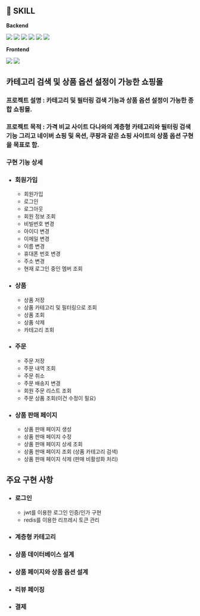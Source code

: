 

## 🔨 SKILL
<div>
  <p><strong>Backend</strong></p>
  <img src="https://img.shields.io/badge/java-007396?style=for-the-badge&logo=java&logoColor=white">
  <img src="https://img.shields.io/badge/spring-6DB33F?style=for-the-badge&logo=spring&logoColor=white">
  <img src="https://img.shields.io/badge/JPA-Hibernate-aca69f?style=for-the-badge&logo=Hibernate&logoColo">
  <img src="https://img.shields.io/badge/QueryDSL-1287B1?style=for-the-badge&logo=q=QueryDSL&logoColor=white">
  <img src="https://img.shields.io/badge/MySQL-4479A1?style=for-the-badge&logo=mysql&logoColor=white">
  <img src="https://img.shields.io/badge/Redis-DC382D?style=for-the-badge&logo=redis&logoColor=white">

</div>

<div>
  <p><strong>Frontend</strong></p>
  <img src="https://img.shields.io/badge/ReactJs-61DAFB?style=for-the-badge&logo=React&logoColor=white">
  <img src="https://img.shields.io/badge/redux-764ABC?style=for-the-badge&logo=redux&logoColor=white">

</div>

## 카테고리 검색 및 상품 옵션 설정이 가능한 쇼핑몰

### 프로젝트 설명 : 카테고리 및 필터링 검색 기능과 상품 옵션 설정이 가능한 종합 쇼핑몰.
### 프로젝트 목적 : 가격 비교 사이트 다나와의 계층형 카테고리와 필터링 검색 기능 그리고 네이버 쇼핑 및 옥션, 쿠팡과 같은 쇼핑 사이트의 상품 옵션 구현을 목표로 함.

### 구현 기능 상세

- ### 회원가입
  - 회원가입
  - 로그인
  - 로그아웃
  - 회원 정보 조회
  - 비빌번호 변경
  - 아이디 변경
  - 이메일 변경
  - 이름 변경
  - 휴대폰 번호 변경
  - 주소 변경
  - 현재 로그인 중인 멤버 조회
    
- ### 상품
  - 상품 저장
  - 상품 카테고리 및 필터링으로 조회
  - 상품 조회
  - 상품 삭제
  - 카테고리 조회

- ### 주문
  - 주문 저장
  - 주문 내역 조회
  - 주문 취소
  - 주문 배송지 변경
  - 회원 주문 리스트 조회
  - 주문 상품 조회(이건 수정이 필요)

- ### 상품 판매 페이지
  - 상품 판매 페이지 생성
  - 상품 판매 페이지 수정
  - 상품 판매 페이지 상세 조회
  - 상품 판매 페이지 조회 (상품 카테고리 검색)
  - 상품 판매 페이지 삭제 (판매 비활성화 처리)

## 주요 구현 사항
 - ### 로그인
   - jwt를 이용한 로그인 인증/인가 구현
   - redis를 이용한 리프레시 토큰 관리

- ### 계층형 카테고리

- ### 상품 데이터베이스 설계

- ### 상품 페이지와 상품 옵션 설계

- ### 리뷰 페이징

- ### 결제






